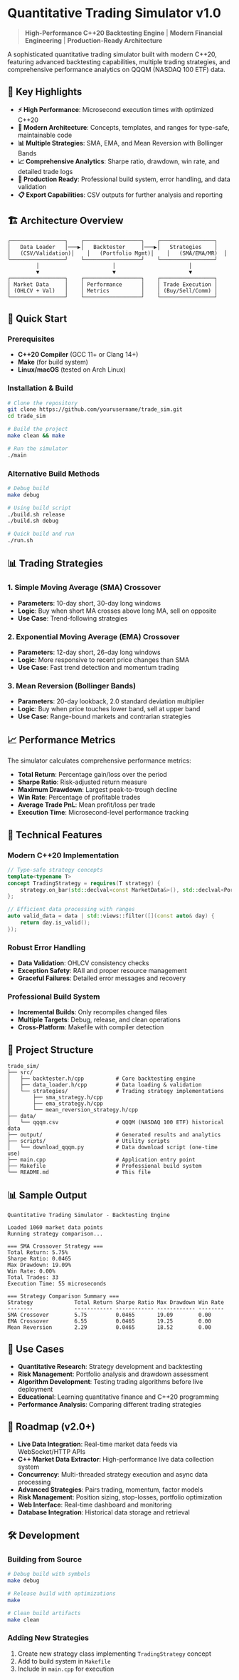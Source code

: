 # Quantitative Trading Simulator v1.0

> **High-Performance C++20 Backtesting Engine** | **Modern Financial Engineering** | **Production-Ready Architecture**

A sophisticated quantitative trading simulator built with modern C++20, featuring advanced backtesting capabilities, multiple trading strategies, and comprehensive performance analytics on QQQM (NASDAQ 100 ETF) data.

## 🎯 **Key Highlights**

- **⚡ High Performance**: Microsecond execution times with optimized C++20
- **🧠 Modern Architecture**: Concepts, templates, and ranges for type-safe, maintainable code
- **📊 Multiple Strategies**: SMA, EMA, and Mean Reversion with Bollinger Bands
- **📈 Comprehensive Analytics**: Sharpe ratio, drawdown, win rate, and detailed trade logs
- **🔧 Production Ready**: Professional build system, error handling, and data validation
- **📋 Export Capabilities**: CSV outputs for further analysis and reporting

## 🏗️ **Architecture Overview**

```
┌─────────────────┐    ┌──────────────────┐    ┌─────────────────┐
│   Data Loader   │───▶│   Backtester     │───▶│   Strategies    │
│   (CSV/Validation)│    │   (Portfolio Mgmt)│    │   (SMA/EMA/MR)  │
└─────────────────┘    └──────────────────┘    └─────────────────┘
         │                       │                       │
         ▼                       ▼                       ▼
┌─────────────────┐    ┌──────────────────┐    ┌─────────────────┐
│ Market Data     │    │ Performance      │    │ Trade Execution │
│ (OHLCV + Val)   │    │ Metrics          │    │ (Buy/Sell/Comm) │
└─────────────────┘    └──────────────────┘    └─────────────────┘
```

## 🚀 **Quick Start**

### Prerequisites

- **C++20 Compiler** (GCC 11+ or Clang 14+)
- **Make** (for build system)
- **Linux/macOS** (tested on Arch Linux)

### Installation & Build

```bash
# Clone the repository
git clone https://github.com/yourusername/trade_sim.git
cd trade_sim

# Build the project
make clean && make

# Run the simulator
./main
```

### Alternative Build Methods

```bash
# Debug build
make debug

# Using build script
./build.sh release
./build.sh debug

# Quick build and run
./run.sh
```

## 📊 **Trading Strategies**

### 1. **Simple Moving Average (SMA) Crossover**

- **Parameters**: 10-day short, 30-day long windows
- **Logic**: Buy when short MA crosses above long MA, sell on opposite
- **Use Case**: Trend-following strategies

### 2. **Exponential Moving Average (EMA) Crossover**

- **Parameters**: 12-day short, 26-day long windows
- **Logic**: More responsive to recent price changes than SMA
- **Use Case**: Fast trend detection and momentum trading

### 3. **Mean Reversion (Bollinger Bands)**

- **Parameters**: 20-day lookback, 2.0 standard deviation multiplier
- **Logic**: Buy when price touches lower band, sell at upper band
- **Use Case**: Range-bound markets and contrarian strategies

## 📈 **Performance Metrics**

The simulator calculates comprehensive performance metrics:

- **Total Return**: Percentage gain/loss over the period
- **Sharpe Ratio**: Risk-adjusted return measure
- **Maximum Drawdown**: Largest peak-to-trough decline
- **Win Rate**: Percentage of profitable trades
- **Average Trade PnL**: Mean profit/loss per trade
- **Execution Time**: Microsecond-level performance tracking

## 🔧 **Technical Features**

### **Modern C++20 Implementation**

```cpp
// Type-safe strategy concepts
template<typename T>
concept TradingStrategy = requires(T strategy) {
    strategy.on_bar(std::declval<const MarketData&>(), std::declval<Portfolio&>());
};

// Efficient data processing with ranges
auto valid_data = data | std::views::filter([](const auto& day) { 
    return day.is_valid(); 
});
```

### **Robust Error Handling**

- **Data Validation**: OHLCV consistency checks
- **Exception Safety**: RAII and proper resource management
- **Graceful Failures**: Detailed error messages and recovery

### **Professional Build System**

- **Incremental Builds**: Only recompiles changed files
- **Multiple Targets**: Debug, release, and clean operations
- **Cross-Platform**: Makefile with compiler detection

## 📁 **Project Structure**

```
trade_sim/
├── src/
│   ├── backtester.h/cpp          # Core backtesting engine
│   ├── data_loader.h/cpp         # Data loading & validation
│   └── strategies/               # Trading strategy implementations
│       ├── sma_strategy.h/cpp
│       ├── ema_strategy.h/cpp
│       └── mean_reversion_strategy.h/cpp
├── data/
│   └── qqqm.csv                  # QQQM (NASDAQ 100 ETF) historical data
├── output/                       # Generated results and analytics
├── scripts/                      # Utility scripts
│   └── download_qqqm.py          # Data download script (one-time use)
├── main.cpp                      # Application entry point
├── Makefile                      # Professional build system
└── README.md                     # This file
```

## 📊 **Sample Output**

```
Quantitative Trading Simulator - Backtesting Engine

Loaded 1060 market data points
Running strategy comparison...

=== SMA Crossover Strategy ===
Total Return: 5.75%
Sharpe Ratio: 0.0465
Max Drawdown: 19.09%
Win Rate: 0.00%
Total Trades: 33
Execution Time: 55 microseconds

=== Strategy Comparison Summary ===
Strategy             Total Return Sharpe Ratio Max Drawdown Win Rate    
--------             ------------ ------------ ------------ --------    
SMA Crossover        5.75         0.0465       19.09        0.00        
EMA Crossover        6.55         0.0465       19.25        0.00        
Mean Reversion       2.29         0.0465       18.52        0.00        
```

## 🎯 **Use Cases**

- **Quantitative Research**: Strategy development and backtesting
- **Risk Management**: Portfolio analysis and drawdown assessment
- **Algorithm Development**: Testing trading algorithms before live deployment
- **Educational**: Learning quantitative finance and C++20 programming
- **Performance Analysis**: Comparing different trading strategies

## 🔮 **Roadmap (v2.0+)**

- **Live Data Integration**: Real-time market data feeds via WebSocket/HTTP APIs
- **C++ Market Data Extractor**: High-performance live data collection system
- **Concurrency**: Multi-threaded strategy execution and async data processing
- **Advanced Strategies**: Pairs trading, momentum, factor models
- **Risk Management**: Position sizing, stop-losses, portfolio optimization
- **Web Interface**: Real-time dashboard and monitoring
- **Database Integration**: Historical data storage and retrieval

## 🛠️ **Development**

### Building from Source

```bash
# Debug build with symbols
make debug

# Release build with optimizations
make

# Clean build artifacts
make clean
```

### Adding New Strategies

1. Create new strategy class implementing `TradingStrategy` concept
2. Add to build system in `Makefile`
3. Include in `main.cpp` for execution
